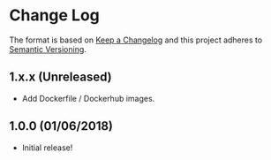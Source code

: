 # Change Log
The format is based on [Keep a Changelog](http://keepachangelog.com/)
and this project adheres to [Semantic Versioning](http://semver.org/).

## 1.x.x (Unreleased)
- Add Dockerfile / Dockerhub images.

## 1.0.0 (01/06/2018)
- Initial release!
